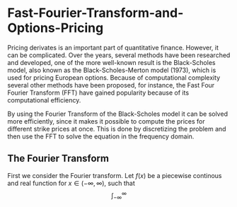 # Fast-Fourier-Transform-and-Options-Pricing

Pricing derivates is an important part of quantitative finance. However, it can be complicated. Over the years, several methods have been researched and developed, one of the more well-known result is the Black-Scholes model, also known as the Black-Scholes-Merton model (1973), which is used for pricing European options.
Because of computational complexity several other methods have been proposed, for instance, the Fast Four Fourier Transform (FFT) have gained popularity because of its computational efficiency. 

By using the Fourier Transform of the Black-Scholes model it can be solved more efficiently, since it makes it possible to compute the prices for different strike prices at once. This is done by discretizing the problem and then use the FFT to solve the equation in the frequency domain. 

## The Fourier Transform
First we consider the Fourier transform. Let $f(x)$ be a piecewise continous and real function for $x \in (-\infty, \infty)$, such that
$$\int_{-\infty}^{\infty}$$








